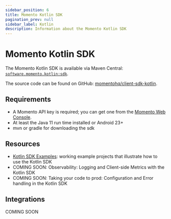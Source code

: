 ```yaml
---
sidebar_position: 6
title: Momento Kotlin SDK
pagination_prev: null
sidebar_label: Kotlin
description: Information about the Momento Kotlin SDK
---
```


# Momento Kotlin SDK

The Momento Kotlin SDK is available via Maven Central: [`software.momento.kotlin:sdk`](https://central.sonatype.com/artifact/software.momento.kotlin/sdk).

The source code can be found on GitHub: [momentohq/client-sdk-kotlin](https://github.com/momentohq/client-sdk-kotlin).

## Requirements

- A Momento API key is required; you can get one from the [Momento Web Console](https://console.gomomento.com/).
- At least the Java 11 run time installed or Android 23+
- mvn or gradle for downloading the sdk

## Resources

- [Kotlin SDK Examples](https://github.com/momentohq/client-sdk-kotlin/blob/main/examples/README.md): working example projects that illustrate how to use the Kotlin SDK
- COMING SOON: Observability: Logging and Client-side Metrics with the Kotlin SDK
- COMING SOON: Taking your code to prod: Configuration and Error handling in the Kotlin SDK

## Integrations

COMING SOON
